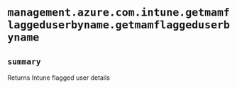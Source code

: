 # `management.azure.com.intune.getmamflaggeduserbyname.getmamflaggeduserbyname`

## `summary`
Returns Intune flagged user details


